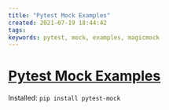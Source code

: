 ```yaml
---
title: "Pytest Mock Examples"
created: 2021-07-19 18:44:42
tags:
keywords: pytest, mock, examples, magicmock
---
```


# [Pytest Mock Examples](https://github.com/changhsinlee/pytest-mock-examples)

Installed: `pip install pytest-mock`
